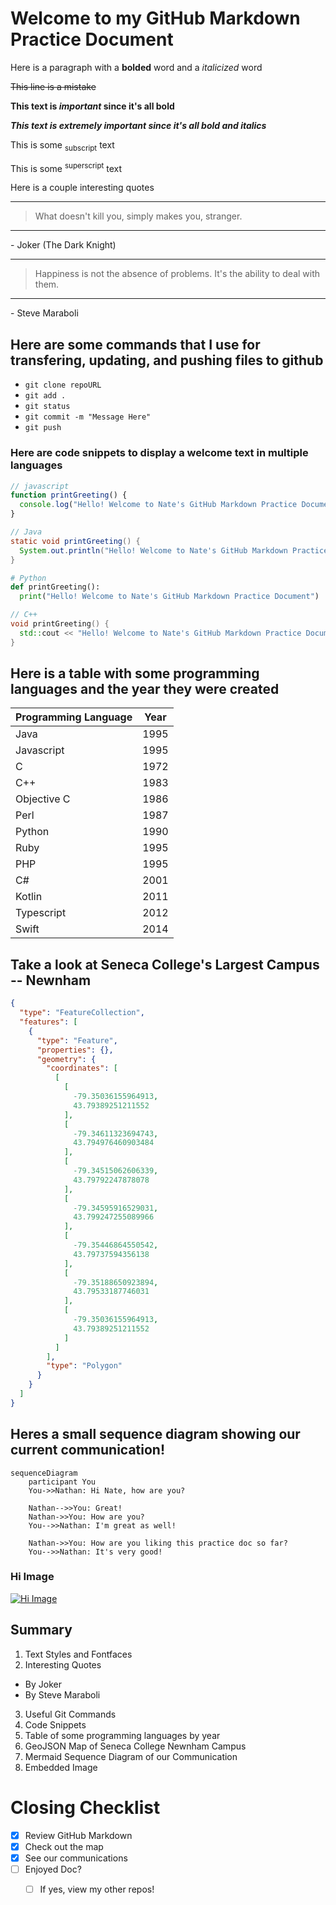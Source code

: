 # Welcome to my GitHub Markdown Practice Document

Here is a paragraph with a **bolded** word and a _italicized_ word

~~This line is a mistake~~

**This text is _important_ since it's all bold**

***This text is extremely important since it's all bold and italics***

This is some <sub>subscript</sub> text

This is some <sup>superscript</sup> text

Here is a couple interesting quotes

---
> What doesn't kill you, simply makes you, stranger.
---
<p>- Joker (The Dark Knight)</p>

---
> Happiness is not the absence of problems. It's the ability to deal with them.
---
<p>- Steve Maraboli</p>


<h2>Here are some commands that I use for transfering, updating, and pushing files to github</h2>

- `git clone repoURL`
- `git add .`
- `git status`
- `git commit -m "Message Here"`
- `git push`

<h3>Here are code snippets to display a welcome text in multiple languages</h3>

``` javascript
// javascript
function printGreeting() {
  console.log("Hello! Welcome to Nate's GitHub Markdown Practice Document");
}
```

``` java
// Java
static void printGreeting() {
  System.out.println("Hello! Welcome to Nate's GitHub Markdown Practice Document");
}
```

``` python
# Python
def printGreeting():
  print("Hello! Welcome to Nate's GitHub Markdown Practice Document")
```

``` cpp
// C++
void printGreeting() {
  std::cout << "Hello! Welcome to Nate's GitHub Markdown Practice Document" << std::endl;
}
```

## Here is a table with some programming languages and the year they were created

| **Programming Language** | **Year** |
| --- | --- |
| Java | 1995 |
| Javascript | 1995 |
| C | 1972 |
| C++ | 1983 |
| Objective C | 1986 |
| Perl | 1987 |
| Python | 1990 |
| Ruby | 1995 |
| PHP | 1995 |
| C# | 2001 |
| Kotlin | 2011 |
| Typescript | 2012 |
| Swift | 2014 |

## Take a look at Seneca College's Largest Campus -- Newnham

```geojson
{
  "type": "FeatureCollection",
  "features": [
    {
      "type": "Feature",
      "properties": {},
      "geometry": {
        "coordinates": [
          [
            [
              -79.35036155964913,
              43.79389251211552
            ],
            [
              -79.34611323694743,
              43.794976460903484
            ],
            [
              -79.34515062606339,
              43.79792247878078
            ],
            [
              -79.34595916529031,
              43.799247255089966
            ],
            [
              -79.35446864550542,
              43.79737594356138
            ],
            [
              -79.35188650923894,
              43.79533187746031
            ],
            [
              -79.35036155964913,
              43.79389251211552
            ]
          ]
        ],
        "type": "Polygon"
      }
    }
  ]
}
```


## Heres a small sequence diagram showing our current communication!

```mermaid
sequenceDiagram
    participant You
    You->>Nathan: Hi Nate, how are you?

    Nathan-->>You: Great!
    Nathan->>You: How are you?
    You-->>Nathan: I'm great as well!
    
    Nathan->>You: How are you liking this practice doc so far?
    You-->>Nathan: It's very good!
```


### Hi Image

[![Hi Image](https://s3-eu-west-1.amazonaws.com/tpd/logos/609e3732d83b3800019451d5/0x0.png "Hand waving Hi with Hi text and fingers")](https://www.merriam-webster.com/dictionary/hi "Link to definition of Hi")

## Summary

1. Text Styles and Fontfaces
2. Interesting Quotes
  - By Joker
  - By Steve Maraboli
3. Useful Git Commands
4. Code Snippets
5. Table of some programming languages by year
6. GeoJSON Map of Seneca College Newnham Campus
7. Mermaid Sequence Diagram of our Communication
8. Embedded Image

# Closing Checklist

- [x] Review GitHub Markdown
- [x] Check out the map
- [x] See our communications
- [ ] Enjoyed Doc?
  - [ ] If yes, view my other repos!

